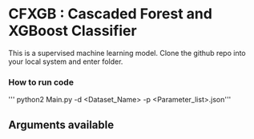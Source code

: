 # CFXGB : Cascaded Forest and XGBoost Classifier

This is a supervised machine learning model. Clone the github repo into your local system and enter folder.

### How to run code


''' python2 Main.py -d <Dataset_Name> -p <Parameter_list>.json'''

## Arguments available




